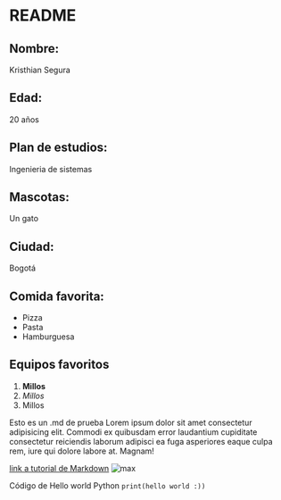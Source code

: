 # README

## Nombre: 
Kristhian Segura
## Edad: 
20 años
## Plan de estudios: 
Ingenieria de sistemas
## Mascotas: 
Un gato
## Ciudad: 
Bogotá

## Comida favorita:
- Pizza
- Pasta
- Hamburguesa

## Equipos favoritos

1. **Millos**
2. *Millos*
3. Millos

Esto es un .md de prueba 
Lorem ipsum dolor sit amet consectetur 
adipisicing elit. Commodi ex quibusdam 
error laudantium cupiditate consectetur 
reiciendis laborum adipisci ea fuga asperiores
eaque culpa rem, iure qui dolore labore at. Magnam!

[link a tutorial de Markdown](https://commonmark.org/help/tutorial/07-links.html)
![max](https://www.google.com/search?q=max+goof&rlz=1C1CHBD_esCO960CO960&sxsrf=ALeKk00mqBOtrnrE8UuumNs-OkszUhneKA:1629317205745&source=lnms&tbm=isch&sa=X&ved=2ahUKEwiS7JjKr7vyAhVpSTABHahLCoEQ_AUoAXoECAEQAw&biw=1366&bih=657#imgrc=Of4PyWZplZjExM)

Código de Hello world Python
`print(hello world :))`
